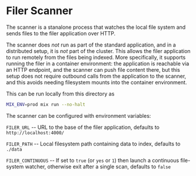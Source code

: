 # Filer Scanner

The scanner is a stanalone process that watches the local file system and sends files to the filer application over HTTP.

The scanner does _not_ run as part of the standard application, and in a distributed setup, it is _not_ part of the cluster.  This allows the filer application to run remotely from the files being indexed.  More specifically, it supports running the filer in a container environment: the application is reachable via an HTTP endpoint, and the scanner can push file content there, but this setup does not require outbound calls from the application to the scanner, and this avoids needing filesystem mounts into the container environment.

This can be run locally from this directory as

```sh
MIX_ENV=prod mix run --no-halt
```

The scanner can be configured with environment variables:

`FILER_URL` -- URL to the base of the filer application, defaults to `http://localhost:4000/`

`FILER_PATH` -- Local filesystem path containing data to index, defaults to `./data`

`FILER_CONTINUOUS` -- If set to `true` (or `yes` or `1`) then launch a continuous file-system watcher, otherwise exit after a single scan, defaults to `false`
